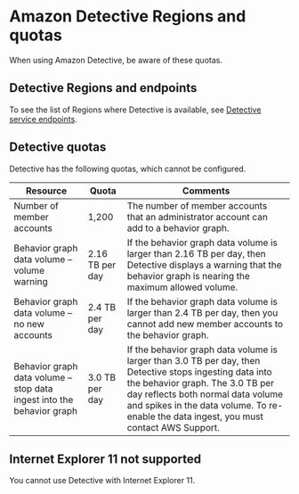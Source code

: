 # Amazon Detective Regions and quotas<a name="regions-limitations"></a>

When using Amazon Detective, be aware of these quotas\.

## Detective Regions and endpoints<a name="regions-endpoints"></a>

To see the list of Regions where Detective is available, see [Detective service endpoints](https://docs.aws.amazon.com/general/latest/gr/detective.html)\. 

## Detective quotas<a name="quotas"></a>

Detective has the following quotas, which cannot be configured\.


|  Resource  |  Quota  |  Comments  | 
| --- | --- | --- | 
|  Number of member accounts  |  1,200  |  The number of member accounts that an administrator account can add to a behavior graph\.  | 
|  Behavior graph data volume – volume warning  |  2\.16 TB per day  |  If the behavior graph data volume is larger than 2\.16 TB per day, then Detective displays a warning that the behavior graph is nearing the maximum allowed volume\.  | 
|  Behavior graph data volume – no new accounts  |  2\.4 TB per day  |  If the behavior graph data volume is larger than 2\.4 TB per day, then you cannot add new member accounts to the behavior graph\.  | 
|  Behavior graph data volume – stop data ingest into the behavior graph  |  3\.0 TB per day  |  If the behavior graph data volume is larger than 3\.0 TB per day, then Detective stops ingesting data into the behavior graph\. The 3\.0 TB per day reflects both normal data volume and spikes in the data volume\. To re\-enable the data ingest, you must contact AWS Support\.  | 

## Internet Explorer 11 not supported<a name="browser-limitation"></a>

You cannot use Detective with Internet Explorer 11\.
